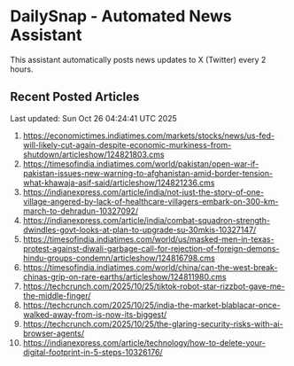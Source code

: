 # DailySnap - Automated News Assistant

This assistant automatically posts news updates to X (Twitter) every 2 hours.

## Recent Posted Articles

Last updated: Sun Oct 26 04:24:41 UTC 2025

1. https://economictimes.indiatimes.com/markets/stocks/news/us-fed-will-likely-cut-again-despite-economic-murkiness-from-shutdown/articleshow/124821803.cms
2. https://timesofindia.indiatimes.com/world/pakistan/open-war-if-pakistan-issues-new-warning-to-afghanistan-amid-border-tension-what-khawaja-asif-said/articleshow/124821236.cms
3. https://indianexpress.com/article/india/not-just-the-story-of-one-village-angered-by-lack-of-healthcare-villagers-embark-on-300-km-march-to-dehradun-10327092/
4. https://indianexpress.com/article/india/combat-squadron-strength-dwindles-govt-looks-at-plan-to-upgrade-su-30mkis-10327147/
5. https://timesofindia.indiatimes.com/world/us/masked-men-in-texas-protest-against-diwali-garbage-call-for-rejection-of-foreign-demons-hindu-groups-condemn/articleshow/124816798.cms
6. https://timesofindia.indiatimes.com/world/china/can-the-west-break-chinas-grip-on-rare-earths/articleshow/124811980.cms
7. https://techcrunch.com/2025/10/25/tiktok-robot-star-rizzbot-gave-me-the-middle-finger/
8. https://techcrunch.com/2025/10/25/india-the-market-blablacar-once-walked-away-from-is-now-its-biggest/
9. https://techcrunch.com/2025/10/25/the-glaring-security-risks-with-ai-browser-agents/
10. https://indianexpress.com/article/technology/how-to-delete-your-digital-footprint-in-5-steps-10326176/
